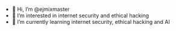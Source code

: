 - 👋 Hi, I’m @ejmixmaster
- 👀 I’m interested in internet security and ethical hacking
- 🌱 I’m currently learning internet security, ethical hacking and AI

<!---
ejmixmaster/ejmixmaster is a ✨ special ✨ repository because its `README.md` (this file) appears on your GitHub profile.
You can click the Preview link to take a look at your changes.
--->
